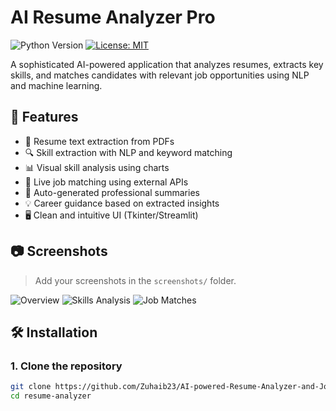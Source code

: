 # AI Resume Analyzer Pro

![Python Version](https://img.shields.io/badge/python-3.7+-blue.svg)
[![License: MIT](https://img.shields.io/badge/License-MIT-yellow.svg)](LICENSE)

A sophisticated AI-powered application that analyzes resumes, extracts key skills, and matches candidates with relevant job opportunities using NLP and machine learning.

## 🚀 Features

- 📄 Resume text extraction from PDFs
- 🔍 Skill extraction with NLP and keyword matching
- 📊 Visual skill analysis using charts
- 💼 Live job matching using external APIs
- 📝 Auto-generated professional summaries
- 💡 Career guidance based on extracted insights
- 🖥️ Clean and intuitive UI (Tkinter/Streamlit)

## 📷 Screenshots

> Add your screenshots in the `screenshots/` folder.

![Overview](screenshots/overview.png)
![Skills Analysis](screenshots/skills.png)
![Job Matches](screenshots/jobs.png)

## 🛠️ Installation

### 1. Clone the repository
```bash
git clone https://github.com/Zuhaib23/AI-powered-Resume-Analyzer-and-Job-Matching.git
cd resume-analyzer
